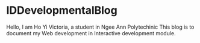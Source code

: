 # IDDevelopmentalBlog
Hello, I am Ho Yi Victoria, a student in Ngee Ann Polytechinic
This blog is to document my Web development in Interactive development module.

    
